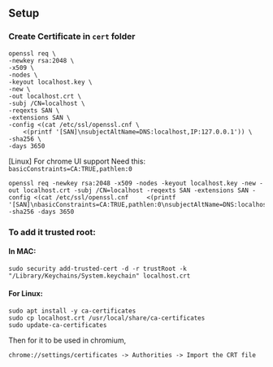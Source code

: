 ## Setup
### Create Certificate in `cert` folder
```
openssl req \
-newkey rsa:2048 \
-x509 \
-nodes \
-keyout localhost.key \
-new \
-out localhost.crt \
-subj /CN=localhost \
-reqexts SAN \
-extensions SAN \
-config <(cat /etc/ssl/openssl.cnf \
    <(printf '[SAN]\nsubjectAltName=DNS:localhost,IP:127.0.0.1')) \
-sha256 \
-days 3650
```
[Linux] For chrome UI support Need this: `basicConstraints=CA:TRUE,pathlen:0`
```
openssl req -newkey rsa:2048 -x509 -nodes -keyout localhost.key -new -out localhost.crt -subj /CN=localhost -reqexts SAN -extensions SAN -config <(cat /etc/ssl/openssl.cnf     <(printf '[SAN]\nbasicConstraints=CA:TRUE,pathlen:0\nsubjectAltName=DNS:localhost,IP:127.0.0.1')) -sha256 -days 3650
```

### To add it trusted root:
#### In MAC: 
```
sudo security add-trusted-cert -d -r trustRoot -k "/Library/Keychains/System.keychain" localhost.crt
```

#### For Linux:
```
sudo apt install -y ca-certificates
sudo cp localhost.crt /usr/local/share/ca-certificates
sudo update-ca-certificates
```
Then for it to be used in chromium,
```
chrome://settings/certificates -> Authorities -> Import the CRT file
```